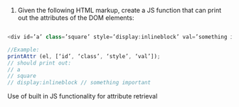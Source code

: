 1. Given the following HTML markup, create a JS function that can print out the attributes                             of the DOM elements: 
```javascript

<div id=’a’ class=’square’ style=’display:inline­block’ val=’something important’></div> 

//Example: 
printAttr (el, [‘id’, ‘class’, ‘style’, ‘val’]); 
// should print out: 
// a 
// square 
// display:inline­block // something important 
```
Use of built in JS functionality for attribute retrieval 

